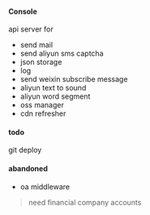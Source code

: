 #### Console

api server for

* send mail
* send aliyun sms captcha
* json storage
* log
* send weixin subscribe message
* aliyun text to sound
* aliyun word segment
* oss manager
* cdn refresher

#### todo

git deploy

#### abandoned

* oa middleware
> need financial company accounts
